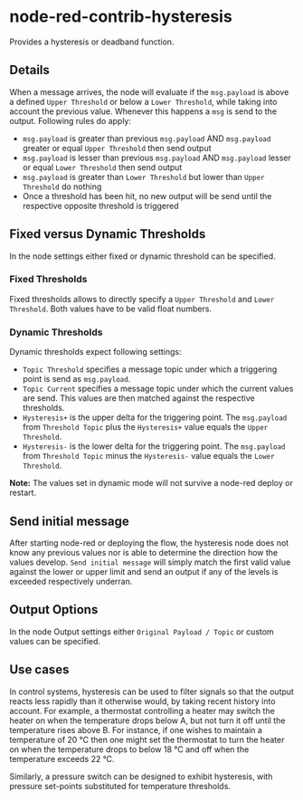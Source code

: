 # node-red-contrib-hysteresis

Provides a hysteresis or deadband function.

## Details

When a message arrives, the node will evaluate if the `msg.payload` is above a defined `Upper Threshold` or below a `Lower Threshold`, while taking into account the previous value. Whenever this happens a `msg` is send to the output. Following rules do apply:

*   `msg.payload` is greater than previous `msg.payload` AND `msg.payload` greater or equal `Upper Threshold` then send output
*   `msg.payload` is lesser than previous `msg.payload` AND `msg.payload` lesser or equal `Lower Threshold` then send output
*   `msg.payload` is greater than `Lower Threshold` but lower than `Upper Threshold` do nothing
*   Once a threshold has been hit, no new output will be send until the respective opposite threshold is triggered

## Fixed versus Dynamic Thresholds

In the node settings either fixed or dynamic threshold can be specified.

### Fixed Thresholds

Fixed thresholds allows to directly specify a `Upper Threshold` and `Lower Threshold`. Both values have to be valid float numbers.

### Dynamic Thresholds

Dynamic thresholds expect following settings:

*   `Topic Threshold` specifies a message topic under which a triggering point is send as `msg.payload`.
*   `Topic Current` specifies a message topic under which the current values are send. This values are then matched against the respective thresholds.
*   `Hysteresis+` is the upper delta for the triggering point. The `msg.payload` from `Threshold Topic` plus the `Hysteresis+` value equals the `Upper Threshold`.
*   `Hysteresis-` is the lower delta for the triggering point. The `msg.payload` from `Threshold Topic` minus the `Hysteresis-` value equals the `Lower Threshold`.

**Note:** The values set in dynamic mode will not survive a node-red deploy or restart.

## Send initial message

After starting node-red or deploying the flow, the hysteresis node does not know any previous values nor is able to determine the direction how the values develop. `Send initial message` will simply match the first valid value against the lower or upper limit and send an output if any of the levels is exceeded respectively underran.

## Output Options

In the node Output settings either `Original Payload / Topic` or custom values can be specified.

## Use cases

In control systems, hysteresis can be used to filter signals so that the output reacts less rapidly than it otherwise would, by taking recent history into account. For example, a thermostat controlling a heater may switch the heater on when the temperature drops below A, but not turn it off until the temperature rises above B. For instance, if one wishes to maintain a temperature of 20 °C then one might set the thermostat to turn the heater on when the temperature drops to below 18 °C and off when the temperature exceeds 22 °C.

Similarly, a pressure switch can be designed to exhibit hysteresis, with pressure set-points substituted for temperature thresholds.